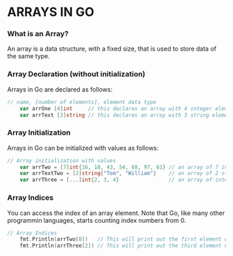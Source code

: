 # ARRAYS IN GO

### What is an Array?
An array is a data structure, with a fixed size, that is used to store data of the same type. 

### Array Declaration (without initialization)
Arrays in Go are declared as follows:

```Go
// name, [number of elements], element data type
	var arrOne [4]int     // this declares an array with 4 integer elements, all elements are 0 because we didn't initialize
	var arrText [3]string // this declares an array with 3 string elements, all elements are empty strings because we didn't initialize
```
### Array Initialization
Arrays in Go can be initialized with values as follows:
```Go
// Array initialization with values
	var arrTwo = [7]int{16, 18, 43, 54, 68, 97, 61} // an array of 7 integers (size = 7), initialized with values
	var arrTextTwo = [2]string{"Tom", "William"}    // an array of 2 strings (size = 7), initialized with values
	var arrThree = [...]int{2, 3, 4}                // an array of integers, size is not declared at first but based on the number of elements
```

### Array Indices
You can access the index of an array element. Note that Go, like many other programmin languages, starts counting index numbers from 0.

```Go
// Array Indices
	fmt.Println(arrTwo[0])   // This will print out the first element of arrTwo
	fmt.Println(arrThree[2]) // This will print out the third element of arrThree
```
